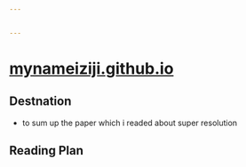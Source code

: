 ```yaml
---


---
```


<h1 id="mynameiziji.github.io"><a href="http://mynameiziji.github.io">mynameiziji.github.io</a></h1>
<h2 id="destnation">Destnation</h2>
<ul>
<li>to sum up the paper which i readed about super resolution</li>
</ul>
<h2 id="reading-plan">Reading Plan</h2>
<h2 id="section"></h2>

